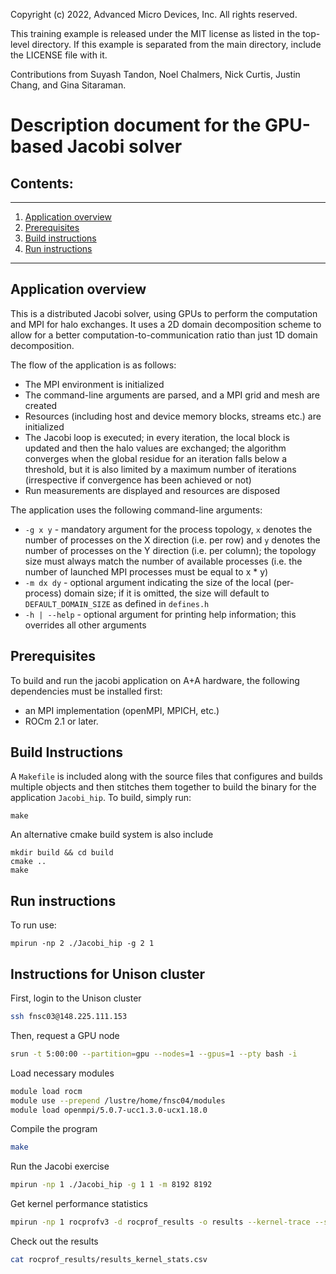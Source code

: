 Copyright (c) 2022, Advanced Micro Devices, Inc. All rights reserved.

This training example is released under the MIT license as listed
in the top-level directory. If this example is separated from the
main directory, include the LICENSE file with it.

Contributions from Suyash Tandon, Noel Chalmers, Nick Curtis,
Justin Chang, and Gina Sitaraman.

# Description document for the GPU-based Jacobi solver

## Contents:
---------
1.	[Application overview](#application-overview)
2.  [Prerequisites](#prerequisites)
3.	[Build instructions](#build-instructions)
4.	[Run instructions](#run-instructions)
---
## Application overview

This is a distributed Jacobi solver, using GPUs to perform the computation and MPI for halo exchanges.
It uses a 2D domain decomposition scheme to allow for a better computation-to-communication ratio than just 1D domain decomposition.

The flow of the application is as follows:
*	The MPI environment is initialized
*	The command-line arguments are parsed, and a MPI grid and mesh are created
*	Resources (including host and device memory blocks, streams etc.) are initialized
*	The Jacobi loop is executed; in every iteration, the local block is updated and then the halo values are exchanged; the algorithm
	converges when the global residue for an iteration falls below a threshold, but it is also limited by a maximum number of
	iterations (irrespective if convergence has been achieved or not)
*	Run measurements are displayed and resources are disposed

The application uses the following command-line arguments:
*	`-g x y`		-	mandatory argument for the process topology, `x` denotes the number of processes on the X direction (i.e. per row) and `y` denotes the number of processes on the Y direction (i.e. per column); the topology size must always match the number of available processes (i.e. the number of launched MPI processes must be equal to x * y)
*	`-m dx dy` 	-	optional argument indicating the size of the local (per-process) domain size; if it is omitted, the size will default to `DEFAULT_DOMAIN_SIZE` as defined in `defines.h`
* `-h | --help`	-	optional argument for printing help information; this overrides all other arguments

## Prerequisites

To build and run the jacobi application on A+A hardware, the following dependencies must be installed first:

* an MPI implementation (openMPI, MPICH, etc.)
* ROCm 2.1 or later.

## Build Instructions

A `Makefile` is included along with the source files that configures and builds multiple objects and then stitches them together to build the binary for the application `Jacobi_hip`. To build, simply run:
```
make
```
An alternative cmake build system is also include
```
mkdir build && cd build
cmake ..
make
```

## Run instructions

To run use:
```
mpirun -np 2 ./Jacobi_hip -g 2 1
```


## Instructions for Unison cluster

First, login to the Unison cluster 

```bash
ssh fnsc03@148.225.111.153
```

Then, request a GPU node

```bash
srun -t 5:00:00 --partition=gpu --nodes=1 --gpus=1 --pty bash -i
```

Load necessary modules 

```bash
module load rocm
module use --prepend /lustre/home/fnsc04/modules
module load openmpi/5.0.7-ucc1.3.0-ucx1.18.0
```

Compile the program

```bash
make
```

Run the Jacobi exercise

```bash
mpirun -np 1 ./Jacobi_hip -g 1 1 -m 8192 8192
```

Get kernel performance statistics

```bash
mpirun -np 1 rocprofv3 -d rocprof_results -o results --kernel-trace --stats --truncate-kernels -- ./Jacobi_hip -g 1 1 -m 8192 8192
```

Check out the results

```bash
cat rocprof_results/results_kernel_stats.csv
```




